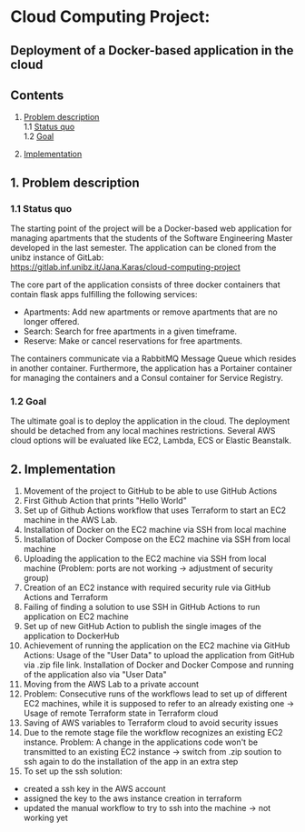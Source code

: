 # Cloud Computing Project: 
## Deployment of a Docker-based application in the cloud


## Contents

1. [ Problem description ](#desc)  
1.1 [ Status quo ](#status)  
1.2 [ Goal ](#goal)

2. [ Implementation ](#impl)  

<a name="desc"></a>
## 1. Problem description

<a name="status"></a>
### 1.1 Status quo

The starting point of the project will be a Docker-based web application for managing apartments that the students of the Software Engineering Master developed in 
the last semester. The application can be cloned from the unibz instance of GitLab:  
https://gitlab.inf.unibz.it/Jana.Karas/cloud-computing-project  

The core part of the application consists of three docker containers that contain flask apps fulfilling the following services:  
* Apartments: Add new apartments or remove apartments that are no longer offered.
* Search: Search for free apartments in a given timeframe.
* Reserve: Make or cancel reservations for free apartments.

The containers communicate via a RabbitMQ Message Queue which resides in another container. Furthermore, the application has a Portainer container 
for managing the containers and a Consul container for Service Registry.

<a name="goal"></a>
### 1.2 Goal

 The ultimate goal is to deploy the application in the cloud. The deployment should be detached from any local machines restrictions. 
 Several AWS cloud options will be evaluated like EC2, Lambda, ECS or Elastic Beanstalk.
 
 <a name="impl"></a>
## 2. Implementation
1. Movement of the project to GitHub to be able to use GitHub Actions  
2. First Github Action that prints "Hello World"
3. Set up of Github Actions workflow that uses Terraform to start an EC2 machine in the AWS Lab.
4. Installation of Docker on the EC2 machine via SSH from local machine
5. Installation of Docker Compose on the EC2 machine via SSH from local machine
6. Uploading the application to the EC2 machine via SSH from local machine (Problem: ports are not working -> adjustment of security group)
7. Creation of an EC2 instance with required security rule via GitHub Actions and Terraform
8. Failing of finding a solution to use SSH in GitHub Actions to run application on EC2 machine
9. Set up of new GitHub Action to publish the single images of the application to DockerHub
10. Achievement of running the application on the EC2 machine via GitHub Actions: Usage of the "User Data" to upload the application from GitHub via .zip file link. 
Installation of Docker and Docker Compose and running of the application also via "User Data"
11. Moving from the AWS Lab to a private account
12. Problem: Consecutive runs of the workflows lead to set up of different EC2  machines, while it is supposed to refer to an already existing one 
-> Usage of remote Terraform state in Terraform cloud
13. Saving of AWS variables to Terraform cloud to avoid security issues
14. Due to the remote stage file the workflow recognizes an existing EC2 instance. 
Problem: A change in the applications code won't be transmitted to an existing EC2 instance
-> switch from .zip soution to ssh again to do the installation of the app in an extra step
15. To set up the ssh solution:
  - created a ssh key in the AWS account 
  - assigned the key to the aws instance creation in terraform 
  - updated the manual workflow to try to ssh into the machine -> not working yet
